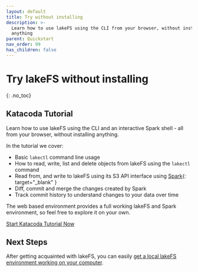 ```yaml
---
layout: default
title: Try without installing
description: >-
  Learn how to use lakeFS using the CLI from your browser, without installing
  anything
parent: Quickstart
nav_order: 99
has_children: false
---
```


# Try lakeFS without installing

{: .no\_toc}

## Katacoda Tutorial

Learn how to use lakeFS using the CLI and an interactive Spark shell - all from your browser, without installing anything.

In the tutorial we cover:

* Basic `lakectl` command line usage
* How to read, write, list and delete objects from lakeFS using the `lakectl` command
* Read from, and write to lakeFS using its S3 API interface using [Spark](https://spark.apache.org/){: target="\_blank" }
* Diff, commit and merge the changes created by Spark 
* Track commit history to understand changes to your data over time

The web based environment provides a full working lakeFS and Spark environment, so feel free to explore it on your own.

 [Start Katacoda Tutorial Now](https://www.katacoda.com/lakefs/scenarios/lakefs-play)

## Next Steps

After getting acquainted with lakeFS, you can easily [get a local lakeFS environment working on your computer](installing.md).

